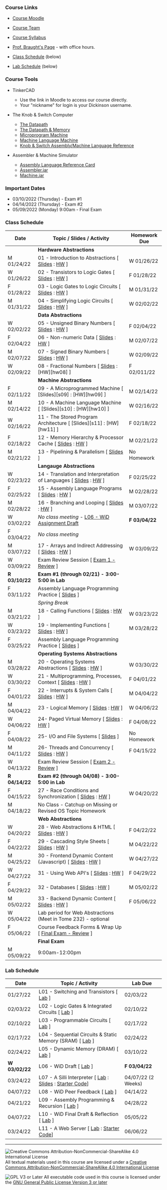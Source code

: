 ### Course Links

- [Course Moodle](https://lms.dickinson.edu/course/view.php?id=46925)
- [Course Team](https://teams.microsoft.com/l/team/19%3aCVk2T3PduOEh_n8Fgs1g1KZv0Vy05jqOSjDKQ0UooXc1%40thread.tacv2/conversations?groupId=f6aa5a40-8b22-4ba4-9365-a68531dfc91d&tenantId=6232b055-76b9-4c13-9b88-b562ae7db6fb)
- [Course Syllabus](./syllabus.md)
- [Prof. Braught's Page](http://users.dickinson.edu/~braught/) - with office hours.

- [Class Schedule](#class-schedule) (below)
- [Lab Schedule](#lab-schedule) (below)

### Course Tools

- TinkerCAD
  - Use the link in Moodle to access our course directly.
  - Your "nickname" for login is your Dickinson username.

- The Knob & Switch Computer
  - [The Datapath](https://dickinson-comp256.github.io/Knob-And-Switch-Computer/datapath.html)
  - [The Datapath & Memory](https://dickinson-comp256.github.io/Knob-And-Switch-Computer/dpandmem.html)
  - [Microprogram Machine](https://dickinson-comp256.github.io/Knob-And-Switch-Computer/micromachine.html)
  - [Machine Language Machine](https://dickinson-comp256.github.io/Knob-And-Switch-Computer/machine.html)
  - [Knob & Switch Assembly/Machine Language Reference](https://dickinson-comp256.github.io/Knob-And-Switch-Computer/instructions.html)

- Assembler & Machine Simulator
  - [Assembly Language Reference Card](https://dickinson-comp256/AsmMachine/machine/bin/asm-ref.html)
  - [Assembler.jar](https://github.com/dickinson-comp256/AsmMachine/raw/main/Assembler/bin/Assembler.jar
)
  - [Machine.jar](https://github.com/dickinson-comp256/AsmMachine/raw/main/Machine/bin/Machine.jar
)

### Important Dates

- 03/10/2022 (Thursday) - Exam #1
- 04/14/2022 (Thursday) - Exam #2
- 05/09/2022 (Monday) 9:00am - Final Exam

### Class Schedule

Date        | Topic / Slides / Activity                                                                 | Homework Due
----------- | ----------------------------------------------------------------------------------------- | --------------
&nbsp;      | **Hardware Abstractions**                                                                 |
M 01/24/22  | 01 - Introduction to Abstractions                  [ [Slides][s01] : [HW][hw01] ]         | W 01/26/22
W 01/26/22  | 02 - Transistors to Logic Gates                    [ [Slides][s02] : [HW][hw02] ]         | F 01/28/22
F 01/28/22  | 03 - Logic Gates to Logic Circuits                 [ [Slides][s03] : [HW][hw03] ]         | M 01/31/22
M 01/31/22  | 04 - Simplifying Logic Circuits                    [ [Slides][s04] : [HW][hw04] ]         | W 02/02/22
&nbsp;      | **Data Abstractions**                                                                     |
W 02/02/22  | 05 - Unsigned Binary Numbers                       [ [Slides][s05] : [HW][hw05] ]         | F 02/04/22
F 02/04/22  | 06 - Non-numeric Data                              [ [Slides][s06] : [HW][hw06] ]         | M 02/07/22
M 02/07/22  | 07 - Signed Binary Numbers                         [ [Slides][s07] : [HW][hw07] ]         | W 02/09/22
W 02/09/22  | 08 - Fractional Numbers                            [ [Slides][s08] : [HW][hw08] ]         | F 02/011/22
&nbsp;      | **Machine Abstractions**                                                                  |
F 02/11/22  | 09 - A Microprogrammed Machine                     [ [Slides][s09] : [HW][hw09] ]         | M 02/14/22
M 02/14/22  | 10 - A Machine Language Machine                    [ [Slides][s10] : [HW][hw10] ]         | W 02/16/22
W 02/16/22  | 11 - The Stored Program Architecture               [ [Slides][s11] : [HW][hw11] ]         | F 02/18/22
F 02/18/22  | 12 - Memory Hierarchy & Processor Cache            [ [Slides][s12] : [HW][hw12] ]         | M 02/21/22
M 02/21/22  | 13 - Pipelining & Parallelism                      [ [Slides][s13] ]                      | No Homework
&nbsp;      | **Langauge Abstractions**                                                                 |
W 02/23/22  | 14 - Translation and Interpretation of Languages   [ [Slides][s14] : [HW][hw14] ]         | F 02/25/22
F 02/25/22  | 15 - Assembly Language Programs                    [ [Slides][s15] : [HW][hw15] ]         | M 02/28/22
M 02/28/22  | 16 - Branching and Looping                         [ [Slides][s16] : [HW][hw16] ]         | M 03/07/22
W 03/02/22  | *No class meeting* -                               [L06 - WiD Assignment Draft][l06]      | **F 03/04/22**
F 03/04/22  | *No class meeting*                                                                        |
M 03/07/22  | 17 - Arrays and Indirect Addressing                [ [Slides][s17] : [HW][hw17] ]         | W 03/09/22
W 03/09/22  | Exam Review Session                                [ [Exam 1 - Review][ex1] ]             |
**R 03/10/22**  | **Exam #1 (through 02/21) - 3:00-5:00 in Lab**                                        |
F 03/11/22  | Assembly Language Programming Practice             [ [Slides][asm] ]                      |
&nbsp;      | *Spring Break*                                                                            |
M 03/21/22  | 18 - Calling Functions                             [ [Slides][s18] : [HW][hw18] ]         | W 03/23/22
W 03/23/22  | 19 - Implementing Functions                        [ [Slides][s19] : [HW][hw19] ]         | M 03/28/22
F 03/25/22  | Assembly Language Programming Practice             [ [Slides][asm2] ]                     |
&nbsp;      | **Operating Systems Abstractions**                                                        |
M 03/28/22  | 20 - Operating Systems Abstractions                [ [Slides][s20] : [HW][hw20] ]         | W 03/30/22
W 03/30/22  | 21 - Multiprogramming, Processes, Context          [ [Slides][s21] : [HW][hw21] ]         | F 04/01/22
F 04/01/22  | 22 - Interrupts & System Calls                     [ [Slides][s22] : [HW][hw22] ]         | M 04/04/22
M 04/04/22  | 23 - Logical Memory                                [ [Slides][s23] : [HW][hw23] ]         | W 04/06/22
W 04/06/22  | 24- Paged Virtual Memory                           [ [Slides][s24] : [HW][hw24] ]         | F 04/08/22
F 04/08/22  | 25- I/O and File Systems                           [ [Slides][s25] ]                      | No Homework
M 04/11/22  | 26- Threads and Concurrency                        [ [Slides][s26] : [HW][hw26] ]         | F 04/15/22
W 04/13/22  | Exam Review Session                                [ [Exam 2 - Review][ex2] ]             |
**R 04/14/22**  | **Exam #2 (through 04/08) - 3:00-5:00 in Lab**                                        |
F 04/15/22  | 27 - Race Conditions and Synchronization           [ [Slides][s27] : [HW][hw27] ]         | W 04/20/22
M 04/18/22  | No Class - Catchup on Missing or Revised OS Topic Homework                                |
&nbsp;      | **Web Abstractions**                                                                      |
W 04/20/22  | 28 - Web Abstractions & HTML                       [ [Slides][s28] : [HW][hw28] ]         | F 04/22/22
F 04/22/22  | 29 - Cascading Style Sheets                        [ [Slides][s29] : [HW][hw29] ]         | M 04/22/22
M 04/25/22  | 30 - Frontend Dynamic Content (Javascript)         [ [Slides][s30] : [HW][hw30] ]         | W 04/27/22
W 04/27/22  | 31 - Using Web API's                               [ [Slides][s31] : [HW][hw31] ]         | F 04/29/22
F 04/29/22  | 32 - Databases                                     [ [Slides][s32] : [HW][hw32] ]         | M 05/02/22
M 05/02/22  | 33 - Backend Dynamic Content                       [ [Slides][s33] : [HW][hw33] ]         | F 05/06/22
W 05/04/22  | Lab period for Web Abstractions (Meet in Tome 232) - optional                             |
F 05/06/22  | Course Feedback Forms & Wrap Up                    [ [Final Exam - Review][final] ]       |
&nbsp;      | **Final Exam**                                                                            |
M 05/09/22  | 9:00am-12:00pm                                                                            |

[s01]: slides/01-S-Abstractions.pptx
[hw01]: homework/01-A-Abstractions.docx
[s02]: slides/02-S-TransistorsToGates.pptx
[hw02]: homework/02-A-TransistorsToGates.docx
[s03]: slides/03-S-GatesToCircuits.pptx
[hw03]: homework/03-A-GatesToCircuits.docx
[s04]: slides/04-S-LogicSimplification.pptx
[hw04]: homework/04-A-LogicSimplification.docx
[s05]: slides/05-S-UnsignedBinary.pptx
[hw05]: homework/05-A-UnsignedBinary.docx
[s06]: slides/06-S-NonNumericData.pptx
[hw06]: homework/06-A-NonNumericData.docx
[s07]: slides/07-S-SignedBinary.pptx
[hw07]: homework/07-A-SignedBinary.docx
[s08]: slides/08-S-FractionalNumbers.pptx
[s12]: slides/12-S-MemoryAndCache.pptx
[hw12]: homework/12-A-MemoryAndCache.docx
[s13]: slides/13-S-ParallelismPipelining.pptx
[hw13]: none
[s14]: slides/14-S-TranslationInterpretation.pptx
[hw14]: homework/14-A-TranslationInterpretation.docx
[s15]: slides/15-S-Assembly.pptx
[hw15]: homework/15-A-Assembly.docx
[s16]: slides/16-S-BranchingLooping.pptx
[hw16]: homework/16-A-BranchingLooping.docx
[s17]: slides/17-S-IndirectAddressing.pptx
[hw17]: homework/17-A-IndirectAddressing.docx
[ex1]: homework/Exam1Review.docx
[asm]: slides/17.5-S-AsmActivities.pptx
[s18]: slides/18-S-CallingFunctions.pptx
[hw18]: homework/18-A-CallingFunctions.docx
[s19]: slides/19-S-ImplementingFunctions.pptx
[hw19]: homework/19-A-ImplementingFunctions.docx
[asm2]: slides/19.5-S-AsmActivities.pptx
[s20]: slides/20-S-OSAbstractions.pptx
[hw20]: homework/20-A-OSAbstractions.docx
[s21]: slides/21-S-Processes.pptx
[hw21]: homework/21-A-Processes.docx
[s22]: slides/22-S-Interrupts.pptx
[hw22]: homework/22-A-Interrupts.docx
[s23]: slides/23-S-LogicalMemory.pptx
[hw23]: homework/23-A-LogicalMemory.docx
[s24]: slides/24-S-VirtualMemory.pptx
[hw24]: homework/24-A-VirtualMemory.docx
[s25]: slides/25-S-IOFileSystems.pptx
[hw25]: none
[ex2]: homework/Exam2Review.docx
[s26]: slides/26-S-Threads.pptx
[hw26]: homework/26-A-Threads.docx
[s27]: slides/27-S-RaceConditions.pptx
[hw27]: homework/27-A-RaceConditions.docx
[s28]: slides/28-S-WebAbstractions.pptx
[hw28]: homework/28-A-WebAbstractions.docx
[s29]: slides/29-S-CSS.pptx
[hw29]: homework/29-A-CSS.docx
[s30]: slides/30-S-JavaScript.pptx
[hw30]: homework/30-A-JavaScript.docx
[s31]: slides/31-S-WebAPIs.pptx
[hw31]: homework/31-A-WebAPIs.docx
[s32]: slides/32-S-Databases.pptx
[hw32]: homework/32-A-Databases.docx
[s33]: slides/33-S-BackEndDynamic.pptx
[hw33]: homework/33-A-BackEndDynamic.docx
[final]: homework/FinalExamReview.docx

### Lab Schedule

Date           | Topic / Activity                                                                                        | Lab Due
-------------- | ------------------------------------------------------------------------------------------------------- | -------------
01/27/22       | L01 - Switching and Transistors                  [ [Lab][l01] ]                                         | 02/03/22
02/03/22       | L02 - Logic Gates & Integrated Circuits          [ [Lab][l02] ]                                         | 02/10/22
02/10/22       | L03 - Programmable Circuits                      [ [Lab][l03] ]                                         | 02/17/22
02/17/22       | L04 - Sequential Circuits & Static Memory (SRAM) [ [Lab][l04] ]                                         | 02/24/22
02/24/22       | L05 - Dynamic Memory (DRAM)                      [ [Lab][l05] ]                                         | 03/10/22
**W 03/02/22** | L06 - WiD Draft                                  [ [Lab][l06] ]                                         | **F 03/04/22**
03/24/22       | L07 - A Silli Interpreter                        [ [Lab][l07] : [Slides][ls07] : [Starter Code][lc07]]  | 04/07/22 (2 Weeks)
04/07/22       | L08 - WiD Peer Feedback                          [ [Lab][l08] ]                                         | 04/14/22
04/21/22       | L09 - Assembly Programming & Recursion           [ [Lab][l09] ]                                         | 04/28/22
04/07/22       | L10 - WiD Final Draft & Reflection               [ [Lab][l10] ]                                         | 05/05/22
03/24/22       | L11 - A Web Server                               [ [Lab][l11] : [Starter Code][lc11]]                   | 06/06/22

[l01]: labs/L01-Switching.docx
[l02]: labs/L02-GatesIC.docx
[l03]: labs/L03-ProgCircuits.docx
[l04]: labs/L04-SeqCircuitsSRAM.docx
[l05]: labs/L05-DynamicMemory.docx
[l06]: labs/L06-WiD-Draft.docx
[l07]: labs/L07-A-Interpreter.docx
[ls07]: labs/L07-S-Interpreter.pptx
[lc07]: labs/L07-A-Interpreter.zip
[l08]: labs/L08-A-WiDFeedback.docx
[l09]: labs/L09-A-AssemblyProg.docx
[l10]: labs/L10-A-WiDFinal.docx
[l11]: labs/L11-A-WebServer.docx
[lc11]: labs/L11-A-WebServer.zip

___
![Creative Commons Attribution-NonCommercial-ShareAlike 4.0 International License](https://i.creativecommons.org/l/by-nc-sa/4.0/88x31.png "Creative Commons Attribution-NonCommercial-ShareAlike 4.0 International License") All textual materials used in this course are licensed under a [Creative Commons Attribution-NonCommercial-ShareAlike 4.0 International License](http://creativecommons.org/licenses/by-nc-sa/4.0/)

![GPL V3 or Later](https://www.gnu.org/graphics/gplv3-or-later-sm.png "GPL V3 or later") All executable code used in this course is licensed under the [GNU General Public License Version 3 or later](https://www.gnu.org/licenses/gpl.txt)
